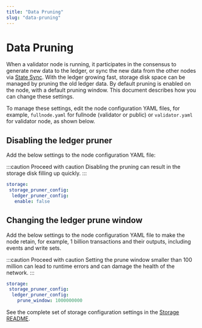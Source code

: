 ```yaml
---
title: "Data Pruning"
slug: "data-pruning"
---
```


# Data Pruning

When a validator node is running, it participates in the consensus to generate new data to the ledger, or sync the new data from the other nodes via [State Sync](/guides/state-sync). With the ledger growing fast, storage disk space can be managed by pruning the old ledger data. By default pruning is enabled on the node, with a default pruning window. This document describes how you can change these settings. 

To manage these settings, edit the node configuration YAML files, for example, `fullnode.yaml` for fullnode (validator or public) or `validator.yaml` for validator node, as shown below.

## Disabling the ledger pruner

Add the below settings to the node configuration YAML file:

:::caution Proceed with caution
Disabling the pruning can result in the storage disk filling up quickly.
:::

```yaml
storage:
 storage_pruner_config:
  ledger_pruner_config:
   enable: false
```

## Changing the ledger prune window

Add the below settings to the node configuration YAML file to make the node retain, for example, 1 billion transactions and their outputs, including events and write sets.

:::caution Proceed with caution
Setting the prune window smaller than 100 million can lead to runtime errors and can damage the health of the network.
:::

```yaml
storage:
 storage_pruner_config:
  ledger_pruner_config:
    prune_window: 1000000000
```

See the complete set of storage configuration settings in the [Storage README](https://github.com/aptos-labs/pont-core/tree/main/storage#configs).
